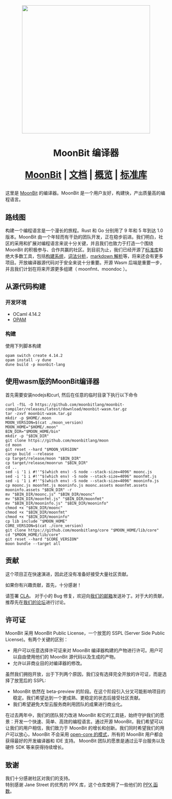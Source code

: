 <div align="center">
  <picture>
    <img src="logo.png" height="400px"/>
  </picture> 

  <h1> MoonBit 编译器

[MoonBit] | [文档] | [概览] | [标准库]
</div>

这里是 [MoonBit] 的编译器。MoonBit 是一个用户友好，构建快，产出质量高的编程语言。

[Moonbit]: https://www.moonbitlang.cn
[概览]: https://tour.moonbitlang.com
[文档]: https://docs.moonbitlang.com/zh-cn/
[标准库]: https://github.com/moonbitlang/core

## 路线图

构建一个编程语言是一个漫长的旅程。Rust 和 Go 分别用了 9 年和 5 年到达 1.0 版本。MoonBit 由一个年轻而有干劲的团队开发，正在稳步前进。我们明白，社区的采用和扩展对编程语言来说十分关键，并且我们也致力于打造一个围绕 MoonBit 的积极参与、合作共赢的社区。到目前为止，我们已经开源了[标准库](https://github.com/moonbitlang/core)和绝大多数工具，包括[构建系统](https://github.com/moonbitlang/moon)，[词法分析](https://github.com/moonbit-community/moonlex)，[markdown 解析](https://github.com/moonbit-community/cmark)等，将来还会有更多项目。开放编译器源代码对于安全来说十分重要。开源 Wasm 后端是重要一步，并且我们计划在将来开源更多组建（ moonfmt、moondoc ）。


## 从源代码构建

### 开发环境

- OCaml 4.14.2
- [OPAM](https://opam.ocaml.org/)

### 构建

使用下列脚本构建

```
opam switch create 4.14.2
opam install -y dune
dune build -p moonbit-lang
```

## 使用wasm版的MoonBit编译器

首先需要安装nodejs和curl, 然后在任意的临时目录下执行以下命令

```shell
curl -fSL -O https://github.com/moonbitlang/moonbit-compiler/releases/latest/download/moonbit-wasm.tar.gz
tar -zxvf moonbit-wasm.tar.gz
mkdir -p $HOME/.moon
MOON_VERSION=$(cat ./moon_version)
MOON_HOME="$HOME/.moon"
BIN_DIR="$MOON_HOME/bin"
mkdir -p "$BIN_DIR"
git clone https://github.com/moonbitlang/moon
cd moon
git reset --hard "$MOON_VERSION"
cargo build --release
cp target/release/moon "$BIN_DIR"
cp target/release/moonrun "$BIN_DIR"
cd ..
sed -i '1 i #!'"$(which env) -S node --stack-size=4096" moonc.js
sed -i '1 i #!'"$(which env) -S node --stack-size=4096" moonfmt.js
sed -i '1 i #!'"$(which env) -S node --stack-size=4096" mooninfo.js
cp moonc.js moonfmt.js mooninfo.js moonc.assets moonfmt.assets mooninfo.assets "$BIN_DIR" -r
mv "$BIN_DIR/moonc.js" "$BIN_DIR/moonc"
mv "$BIN_DIR/moonfmt.js" "$BIN_DIR/moonfmt"
mv "$BIN_DIR/mooninfo.js" "$BIN_DIR/mooninfo"
chmod +x "$BIN_DIR/moonc"
chmod +x "$BIN_DIR/moonfmt"
chmod +x "$BIN_DIR/mooninfo"
cp lib include "$MOON_HOME"
CORE_VERSION=$(cat ./core_version)
git clone https://github.com/moonbitlang/core "$MOON_HOME/lib/core"
cd "$MOON_HOME/lib/core"
git reset --hard "$CORE_VERSION"
moon bundle --target all
```

## 贡献

这个项目正在快速演进，因此还没有准备好接受大量社区贡献。

如果你有兴趣贡献，首先，十分感谢！

请签署 [CLA](https://www.moonbitlang.com/cla/moonc)。
对于小的 Bug 修复，欢迎向[我们的邮箱](mailto:jichuruanjian@idea.edu.cn)发送补丁。对于大的贡献，推荐先在[我们的论坛](https://discuss.moonbitlang.com)进行讨论。

## 许可证

MoonBit 采用 MoonBit Public License，一个放宽的 SSPL (Server Side Public License)。有两个关键的区别：

- 用户可以任意选择许可证来对 MoonBit 编译器构建的产物进行许可。用户可以自由使用他们的 MoonBit 源代码以及生成的产物。
- 允许以非商业目的对编译器的修改。
   
虽然我们拥抱开放，出于下列两个原因，我们没有选择完全开放的许可证，而是选择了放宽后的 SSPL:

- MoonBit 依然在 beta-preview 的阶段。在这个阶段引入分叉可能影响项目的稳定。我们希望达到一个更成熟、更稳定的状态后接受社区贡献。
- 我们希望避免大型云服务商利用团队的成果进行商业化。

在过去两年中，我们的团队努力改进 MoonBit 和它的工具链，始终守护我们的愿景：开发一个快速、简单、高效的编程语言。通过开源 MoonBit，我们希望可以让我们的用户相信，我们致力于 MoonBit 的增长和创新。我们同时希望我们的用户可以放心，MoonBit 不会采用 [open-core 的模式](https://en.wikipedia.org/wiki/Open-core_model)，所有的 MoonBit 用户都会获得最好的开发编译器和 IDE 支持。 MoonBit 团队的愿景是通过云平台服务以及硬件 SDK 等来获得持续增长。

## 致谢

我们十分感谢社区对我们的支持。  
特别感谢 Jane Street 的优秀的 PPX 库，这个仓库使用了一些他们的 [PPX 函数](./src/hash.c)。

